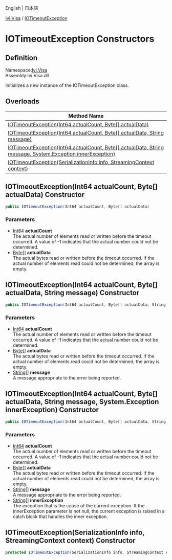 English | 日本語

[Ivi.Visa](../Visa.md) / [IOTimeoutException](IOTimeoutException.md)

# IOTimeoutException Constructors

## Definition
Namespace:[Ivi.Visa](../Visa.md)<BR>
Assembly:Ivi.Visa.dll<BR>

Initializes a new instance of the IOTimeoutException class.

## Overloads

|Method Name|
|---|
|[IOTimeoutException(Int64 actualCount, Byte[] actualData)](#IOTimeoutExceptionInt64-actualCount-Byte-actualData-Constructor)|
|[IOTimeoutException(Int64 actualCount, Byte[] actualData, String message)](#IOTimeoutExceptionInt64-actualCount-Byte-actualData-String-message-Constructor)|
|[IOTimeoutException(Int64 actualCount, Byte[] actualData, String message, System.Exception innerException)](#IOTimeoutExceptionInt64-actualCount-Byte-actualData-String-message-SystemException-innerException-Constructor)|
|[IOTimeoutException(SerializationInfo info, StreamingContext context)](#IOTimeoutExceptionSerializationInfo-info-StreamingContext-context-Constructor)|

## IOTimeoutException(Int64 actualCount, Byte[] actualData) Constructor
```C#
public IOTimeoutException(Int64 actualCount, Byte[] actualData)
```
### Parameters
- [Int64](https://learn.microsoft.com/ja-jp/dotnet/api/system.int64) **actualCount**<BR>The actual number of elements read or written before the timeout occurred.  A value of -1 indicates that the actual number could not be determined.
- [Byte](https://learn.microsoft.com/ja-jp/dotnet/api/system.byte)[] **actualData**<BR>The actual bytes read or written before the timeout occurred.  If the actual number of elements read could not be determined, the array is empty.

## IOTimeoutException(Int64 actualCount, Byte[] actualData, String message) Constructor
```C#
public IOTimeoutException(Int64 actualCount, Byte[] actualData, String message)
```
### Parameters
- [Int64](https://learn.microsoft.com/ja-jp/dotnet/api/system.int64) **actualCount**<BR>The actual number of elements read or written before the timeout occurred.  A value of -1 indicates that the actual number could not be determined.
- [Byte](https://learn.microsoft.com/ja-jp/dotnet/api/system.byte)[] **actualData**<BR>The actual bytes read or written before the timeout occurred.  If the actual number of elements read could not be determined, the array is empty.
- [String](https://learn.microsoft.com/ja-jp/dotnet/api/system.string)[] **message**<BR>A message appropriate to the error being reported.

## IOTimeoutException(Int64 actualCount, Byte[] actualData, String message, System.Exception innerException) Constructor
```C#
public IOTimeoutException(Int64 actualCount, Byte[] actualData, String message, System.Exception innerException)
```
### Parameters
- [Int64](https://learn.microsoft.com/ja-jp/dotnet/api/system.int64) **actualCount**<BR>The actual number of elements read or written before the timeout occurred.  A value of -1 indicates that the actual number could not be determined.
- [Byte](https://learn.microsoft.com/ja-jp/dotnet/api/system.byte)[] **actualData**<BR>The actual bytes read or written before the timeout occurred.  If the actual number of elements read could not be determined, the array is empty.
- [String](https://learn.microsoft.com/ja-jp/dotnet/api/system.string)[] **message**<BR>A message appropriate to the error being reported.
- [String](https://learn.microsoft.com/ja-jp/dotnet/api/system.exception)[] **innerException**<BR>The exception that is the cause of the current exception. If the innerException parameter is not null, the current exception is raised in a catch block that handles the inner exception.

## IOTimeoutException(SerializationInfo info, StreamingContext context) Constructor
```C#
protected IOTimeoutException(SerializationInfo info, StreamingContext context)
```
